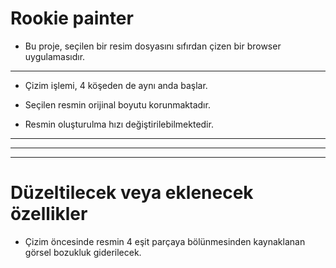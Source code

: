 # Rookie painter

- Bu proje, seçilen bir resim dosyasını sıfırdan çizen bir browser uygulamasıdır.

***

- Çizim işlemi, 4 köşeden de aynı anda başlar.

- Seçilen resmin orijinal boyutu korunmaktadır.

- Resmin oluşturulma hızı değiştirilebilmektedir.

***
***
***

# Düzeltilecek veya eklenecek özellikler

- Çizim öncesinde resmin 4 eşit parçaya bölünmesinden kaynaklanan görsel bozukluk giderilecek.